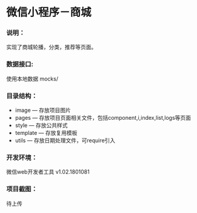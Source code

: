 # 微信小程序－商城

### 说明：

实现了商城轮播，分类，推荐等页面。

### 数据接口:

使用本地数据 mocks/

### 目录结构：

- image — 存放项目图片
- pages — 存放项目页面相关文件，包括component,i,index,list,logs等页面
- style — 存放公共样式
- template — 存放复用模板
- utils — 存放日期处理文件，可require引入

### 开发环境：

微信web开发者工具 v1.02.1801081

### 项目截图：

待上传